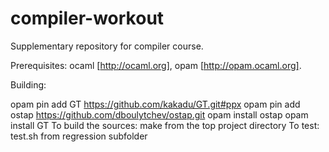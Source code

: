 # compiler-workout

Supplementary repository for compiler course.

Prerequisites: ocaml [http://ocaml.org], opam [http://opam.ocaml.org].

Building:

opam pin add GT https://github.com/kakadu/GT.git#ppx
opam pin add ostap https://github.com/dboulytchev/ostap.git
opam install ostap
opam install GT
To build the sources: make from the top project directory
To test: test.sh from regression subfolder